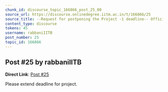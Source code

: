 ```yaml
---
chunk_id: discourse_topic_166866_post_25_00
source_url: https://discourse.onlinedegree.iitm.ac.in/t/166866/25
source_title: --Request for postponing the Project -1 deadline-- Official Response: Extended :)
content_type: discourse
tokens: 45
username: rabbaniIITB
post_number: 25
topic_id: 166866
---
```


## Post #25 by rabbaniIITB

**Direct Link**: [Post #25](https://discourse.onlinedegree.iitm.ac.in/t/166866/25)

Please extend deadline for project.

